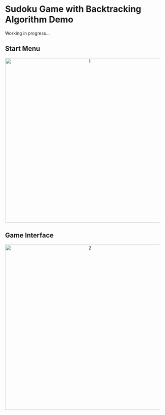 # Sudoku Game with Backtracking Algorithm Demo

Working in progress...


## Start Menu
<p align="center">
  <img width="534" alt="1" src="https://user-images.githubusercontent.com/111611023/224588422-2f37ab52-6cf7-4cb0-bddf-6ed3c836fecd.png">
</p>

## Game Interface
<p align="center">
  <img width="536" alt="2" src="https://user-images.githubusercontent.com/111611023/224588425-d86403e1-b543-4244-acb1-bb3afacc2c24.png">
</p>
